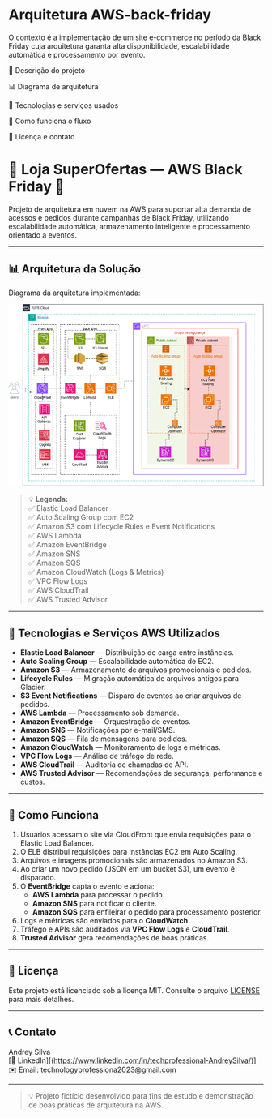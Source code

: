 # Arquitetura AWS-back-friday
O contexto é a implementação de um site e-commerce no período da Black Friday cuja arquitetura garanta alta disponibilidade, escalabilidade automática e processamento por evento.


📖 Descrição do projeto

📊 Diagrama de arquitetura

📌 Tecnologias e serviços usados

🚀 Como funciona o fluxo

📄 Licença e contato


# 🛒 Loja SuperOfertas — AWS Black Friday 🚀

Projeto de arquitetura em nuvem na AWS para suportar alta demanda de acessos e pedidos durante campanhas de Black Friday, utilizando escalabilidade automática, armazenamento inteligente e processamento orientado a eventos.

---

## 📊 Arquitetura da Solução

Diagrama da arquitetura implementada:

![Diagrama da Arquitetura](./arquitetura_blackfriday.png.png)

> 💡 **Legenda:**  
> ✅ Elastic Load Balancer  
> ✅ Auto Scaling Group com EC2  
> ✅ Amazon S3 com Lifecycle Rules e Event Notifications  
> ✅ AWS Lambda  
> ✅ Amazon EventBridge  
> ✅ Amazon SNS  
> ✅ Amazon SQS  
> ✅ Amazon CloudWatch (Logs & Metrics)  
> ✅ VPC Flow Logs  
> ✅ AWS CloudTrail  
> ✅ AWS Trusted Advisor  

---

## 📌 Tecnologias e Serviços AWS Utilizados

- **Elastic Load Balancer** — Distribuição de carga entre instâncias.
- **Auto Scaling Group** — Escalabilidade automática de EC2.
- **Amazon S3** — Armazenamento de arquivos promocionais e pedidos.
- **Lifecycle Rules** — Migração automática de arquivos antigos para Glacier.
- **S3 Event Notifications** — Disparo de eventos ao criar arquivos de pedidos.
- **AWS Lambda** — Processamento sob demanda.
- **Amazon EventBridge** — Orquestração de eventos.
- **Amazon SNS** — Notificações por e-mail/SMS.
- **Amazon SQS** — Fila de mensagens para pedidos.
- **Amazon CloudWatch** — Monitoramento de logs e métricas.
- **VPC Flow Logs** — Análise de tráfego de rede.
- **AWS CloudTrail** — Auditoria de chamadas de API.
- **AWS Trusted Advisor** — Recomendações de segurança, performance e custos.

---

## 🚀 Como Funciona

1. Usuários acessam o site via CloudFront que envia requisições para o Elastic Load Balancer.
2. O ELB distribui requisições para instâncias EC2 em Auto Scaling.
3. Arquivos e imagens promocionais são armazenados no Amazon S3.
4. Ao criar um novo pedido (JSON em um bucket S3), um evento é disparado.
5. O **EventBridge** capta o evento e aciona:
   - **AWS Lambda** para processar o pedido.
   - **Amazon SNS** para notificar o cliente.
   - **Amazon SQS** para enfileirar o pedido para processamento posterior.
6. Logs e métricas são enviados para o **CloudWatch**.
7. Tráfego e APIs são auditados via **VPC Flow Logs** e **CloudTrail**.
8. **Trusted Advisor** gera recomendações de boas práticas.

---

## 📄 Licença

Este projeto está licenciado sob a licença MIT. Consulte o arquivo [LICENSE](LICENSE) para mais detalhes.

---

## 📞 Contato

Andrey Silva  
[🔗 LinkedIn][(https://www.linkedin.com/in/techprofessional-AndreySilva/)]  
✉️ Email: technologyprofessiona2023@gmail.com

---

> 💡 Projeto fictício desenvolvido para fins de estudo e demonstração de boas práticas de arquitetura na AWS.

